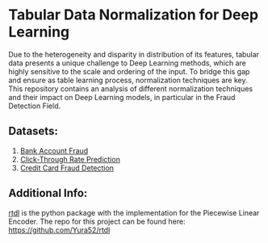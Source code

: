 # Tabular Data Normalization for Deep Learning

Due to the heterogeneity and disparity in distribution of its features, tabular data presents a unique challenge to Deep Learning methods, which are highly sensitive to the scale and ordering of the input. To bridge this gap and ensure as table learning process, normalization techniques are key. 
This repository contains an analysis of different normalization techniques and their impact on Deep Learning models, in particular in the Fraud Detection Field.

## Datasets:
1. [Bank Account Fraud](https://www.kaggle.com/datasets/sgpjesus/bank-account-fraud-dataset-neurips-2022)
2. [Click-Through Rate Prediction](https://www.kaggle.com/competitions/avazu-ctr-prediction/data)
3. [Credit Card Fraud Detection](https://www.kaggle.com/datasets/mlg-ulb/creditcardfraud)

## Additional Info:
[rtdl](ritassleite/Fraud_detection/TabularDataNormalization_RitaLeite/rtdl) is the python package with the implementation for the Piecewise Linear Encoder. The repo for this project can be found here: https://github.com/Yura52/rtdl
